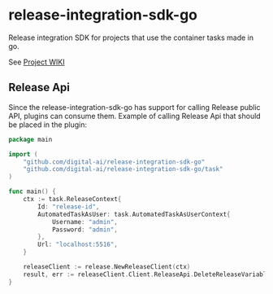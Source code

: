# release-integration-sdk-go

Release integration SDK for projects that use the container tasks made in go.

See [Project WIKI](https://github.com/digital-ai/release-integration-sdk-go/wiki)

## Release Api 
Since the release-integration-sdk-go has support for calling Release public API, plugins can consume them.
Example of calling Release Api that should be placed in the plugin:
```go
package main

import (
	"github.com/digital-ai/release-integration-sdk-go"
	"github.com/digital-ai/release-integration-sdk-go/task"
)

func main() {
    ctx := task.ReleaseContext{
        Id: "release-id",
        AutomatedTaskAsUser: task.AutomatedTaskAsUserContext{
            Username: "admin",
            Password: "admin",
        },
        Url: "localhost:5516",
    }

	releaseClient := release.NewReleaseClient(ctx)
	result, err := releaseClient.Client.ReleaseApi.DeleteReleaseVariable(context.TODO(), "variable1").Execute()
}
```
